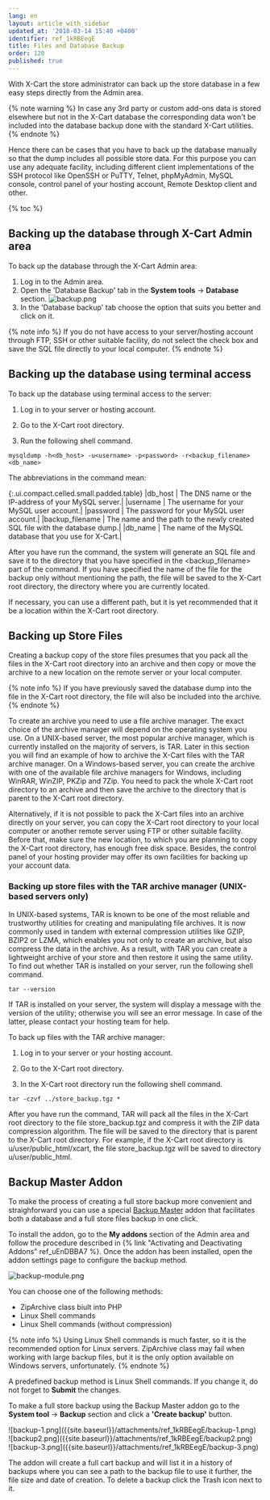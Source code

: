 ```yaml
---
lang: en
layout: article_with_sidebar
updated_at: '2018-03-14 15:40 +0400'
identifier: ref_1kRBEegE
title: Files and Database Backup
order: 120
published: true
---
```

With X-Cart the store administrator can back up the store database in a few easy steps directly from the Admin area. 

{% note warning %}
In case any 3rd party or custom add-ons data is stored elsewhere but not in the X-Cart database the corresponding data won't be included into the database backup done with the standard X-Cart utilities.
{% endnote %}

Hence there can be cases that you have to back up the database manually so that the dump includes all possible store data. For this purpose you can use any adequate facility, including different client implementations of the SSH protocol like OpenSSH or PuTTY, Telnet, phpMyAdmin, MySQL console, control panel of your hosting account, Remote Desktop client and other. 

{% toc %}

## Backing up the database through X-Cart Admin area

To back up the database through the X-Cart Admin area:

 1. Log in to the Admin area.
 2. Open the 'Database Backup' tab in the **System tools** -> **Database** section.
 ![backup.png]({{site.baseurl}}/attachments/ref_1kRBEegE/backup.png)
 3. In the 'Database backup' tab choose the option that suits you better and click on it. 

{% note info %}
If you do not have access to your server/hosting account through FTP, SSH or other suitable facility, do not select the check box and save the SQL file directly to your local computer.
{% endnote %}

## Backing up the database using terminal access

To back up the database using terminal access to the server:

1. Log in to your server or hosting account.

2. Go to the X-Cart root directory.

3. Run the following shell command.


```
mysqldump -h<db_host> -u<username> -p<password> -r<backup_filename> <db_name>
```

The abbreviations in the command mean:

{:.ui.compact.celled.small.padded.table}
|db_host | The DNS name or the IP-address of your MySQL server.|
|username | The username for your MySQL user account.|
|password | The password for your MySQL user account.|
|backup_filename | The name and the path to the newly created SQL file with the database dump.|
|db_name | The name of the MySQL database that you use for X-Cart.|


After you have run the command, the system will generate an SQL file and save it to the directory that you have specified in the <backup_filename> part of the command. If you have specified the name of the file for the backup only without mentioning the path, the file will be saved to the X-Cart root directory, the directory where you are currently located.

If necessary, you can use a different path, but it is yet recommended that it be a location within the X-Cart root directory.

## Backing up Store Files

Creating a backup copy of the store files presumes that you pack all the files in the X-Cart root directory into an archive and then copy or move the archive to a new location on the remote server or your local computer.

{% note info %}
If you have previously saved the database dump into the file in the X-Cart root directory, the file will also be included into the archive.
{% endnote %}

To create an archive you need to use a file archive manager. The exact choice of the archive manager will depend on the operating system you use. On a UNIX-based server, the most popular archive manager, which is currently installed on the majority of servers, is TAR. Later in this section you will find an example of how to archive the X-Cart files with the TAR archive manager. On a Windows-based server, you can create the archive with one of the available file archive managers for Windows, including WinRAR, WinZIP, PKZip and 7Zip. You need to pack the whole X-Cart root directory to an archive and then save the archive to the directory that is parent to the X-Cart root directory.

Alternatively, if it is not possible to pack the X-Cart files into an archive directly on your server, you can copy the X-Cart root directory to your local computer or another remote server using FTP or other suitable facility. Before that, make sure the new location, to which you are planning to copy the X-Cart root directory, has enough free disk space. Besides, the control panel of your hosting provider may offer its own facilities for backing up your account data.

### Backing up store files with the TAR archive manager (UNIX-based servers only)

In UNIX-based systems, TAR is known to be one of the most reliable and trustworthy utilities for creating and manipulating file archives. It is now commonly used in tandem with external compression utilities like GZIP, BZIP2 or LZMA, which enables you not only to create an archive, but also compress the data in the archive. As a result, with TAR you can create a lightweight archive of your store and then restore it using the same utility. To find out whether TAR is installed on your server, run the following shell command.

```
tar --version
```

If TAR is installed on your server, the system will display a message with the version of the utility; otherwise you will see an error message. In case of the latter, please contact your hosting team for help.

To back up files with the TAR archive manager:

1. Log in to your server or your hosting account.

2. Go to the X-Cart root directory.

3. In the X-Cart root directory run the following shell command.

```
tar -czvf ../store_backup.tgz *
```

After you have run the command, TAR will pack all the files in the X-Cart root directory to the file store_backup.tgz and compress it with the ZIP data compression algorithm. The file will be saved to the directory that is parent to the X-Cart root directory. For example, if the X-Cart root directory is u/user/public_html/xcart, the file store_backup.tgz will be saved to directory u/user/public_html.

## Backup Master Addon

To make the process of creating a full store backup more convenient and straighforward you can use a special [Backup Master](https://market.x-cart.com/addons/backup-master.html "Files and Database Backup") addon that facilitates both a database and a full store files backup in one click. 

To install the addon, go to the **My addons** section of the Admin area and follow the procedure described in {% link "Activating and Deactivating Addons" ref_uEnDBBA7 %}. Once the addon has been installed, open the addon settings page to configure the backup method.

![backup-module.png]({{site.baseurl}}/attachments/ref_1kRBEegE/backup-module.png)

You can choose one of the following methods:
* ZipArchive class biult into PHP
* Linux Shell commands
* Linux Shell commands (without compression)

{% note info %}
Using Linux Shell commands is much faster, so it is the recommended option for Linux servers.
ZipArchive class may fail when working with large backup files, but it is the only option available on Windows servers, unfortunately.
{% endnote %}

A predefined backup method is Linux Shell commands. If you change it, do not forget to **Submit** the changes. 

To make a full store backup using the Backup Master addon go to the **System tool** -> **Backup** section and click a **'Create backup'** button.

<div class="ui stackable three column grid">
  <div class="column" markdown="span">![backup-1.png]({{site.baseurl}}/attachments/ref_1kRBEegE/backup-1.png)</div>
  <div class="column" markdown="span">![backup2.png]({{site.baseurl}}/attachments/ref_1kRBEegE/backup2.png)</div>
  <div class="column" markdown="span">![backup-3.png]({{site.baseurl}}/attachments/ref_1kRBEegE/backup-3.png)</div>
</div>

The addon will create a full cart backup and will list it in a history of backups where you can see a path to the backup file to use it further, the file size and date of creation. To delete a backup click the Trash icon next to it.
